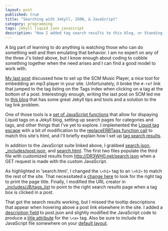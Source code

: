 ```yaml
---
layout: post
published: true
title: "Searching with Jekyll, JSON, & JavaScript"
category: programming
tags: jekyll liquid json javascript
description: "How I added tag search results to this blog, or Standing on the Shoulders of Hackers."
---
```


A big part of learning to do anything is watching those who can do something well and then emulating that behavior. I am no expert on any of the three J's listed above, but I know enough about coding to cobble something together when the need arises and I can find a good model to work with.

[My last post](http://dr3wh0.net/2013/08/25/scm-music-player-for-github-pages) discussed how to set up the SCM Music Player, a nice tool for embedding an mp3 player in your site. Unfortunately, it broke the `#-ref` link that jumped to the tag listing on the Tags index when clicking on a tag at the bottom of a post. Interestingly enough, writing the last post on SCM led me to [this blog](http://alexpearce.me/) that has some great Jekyll tips and tools and a solution to the tag link problem.

One of those tools is a [set of JavaScript functions](https://github.com/DR3WH0/DR3WH0.github.io/blob/master/javascripts/liquidescape.js) that allow for dispaying Liquid tags on a Jekyll blog, setting up search pages for categories and tags, and other things that I've yet to explore. I implemented the [Liquid tag escape](http://alexpearce.me/2012/04/escaping-liquid-tags-in-jekyll/) with a bit of modification to the [replaceERBTags function call](https://github.com/DR3WH0/DR3WH0.github.io/blob/master/javascripts/liquidescape.js#L159) to match this site's html, and I'll briefly explain how I set up [tag search results](http://alexpearce.me/2012/04/simple-jekyll-searching/).

In addition to the JavaScript suite linked above, I grabbed [search.json](https://github.com/DR3WH0/DR3WH0.github.io/blob/master/search.json), [\_includes/post.json](https://github.com/DR3WH0/DR3WH0.github.io/blob/master/_includes/post.json), and [search.html](https://github.com/DR3WH0/DR3WH0.github.io/blob/master/search.html#L7). The first two files populate the third file with customized results from <http://DR3WH0.net/search.json> when a GET request is made with the custom JavaScript.

As highlighted in 'search.html', I changed the `\<h1>` tag to an `\<h2>` to match the rest of the site. That necessitated a [change here](https://github.com/DR3WH0/DR3WH0.github.io/blob/master/javascripts/liquidescape.js#L84) to look for the right tag to print the page title. Finally, I modified the URL creator in [\_includes/JB/tags_list](https://github.com/DR3WH0/DR3WH0.github.io/blob/master/_includes/JB/tags_list#L25) to point to the right search results page when a tag box is clicked in a post.

That got the search results working, but I missed the tooltip descriptions that appear when hovering above a post link elsewhere in the site. I added a [description field](https://github.com/DR3WH0/DR3WH0.github.io/blob/master/_includes/post.json#L3) to post.json and slightly modified the JavaScript code to produce a [title attribute](https://github.com/DR3WH0/DR3WH0.github.io/blob/master/javascripts/liquidescape.js#L98-99) for the `\<a>` tag. Also be sure to include the JavaScript file somewhere on your [default layout](https://github.com/DR3WH0/DR3WH0.github.io/blob/master/_layouts/default.html#L49).